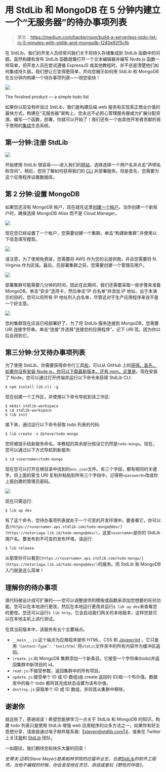 # 用 StdLib 和 MongoDB 在 5 分钟内建立一个“无服务器”的待办事项列表

> 原文：<https://medium.com/hackernoon/build-a-serverless-todo-list-in-5-minutes-with-stdlib-and-mongodb-1240e92f5cfb>

在 StdLib，我们的开发人员经常问我们关于将持久存储集成到 StdLib 函数中的问题。虽然构建和发布 StdLib 函数就像打开一个文本编辑器并编写 Node.js 函数一样简单，但开发人员在尝试遵循 ExpressJS 或其他教程时，并不总是清楚他们如何集成持久层。我们想让它变得更简单，并向您展示如何用 StdLib 和 MongoDB 在五分钟内构建一个待办事项列表——祝您愉快！

![](img/51d2d935c826213b2773042751c17b0c.png)

The finished product — a simple todo list

如果你以前没有听说过 StdLib，我们是构建后端 web 服务和实现真正商业价值的最快方式。构建在“无服务器”架构上，您永远不必担心管理服务器或为扩展分配资源。编写一个函数，部署，你就可以开始了！我们还有一个由其他开发者贡献的易于使用的[集成](http://www.stdlib.com/sourcecode)生态系统。

## 第一分钟:注册 StdLib

![](img/af786af4815ce9674cf3838aec0f6013.png)

开始使用 StdLib 很容易——进入我们的[网站](https://stdlib.com)，选择选择一个用户名并点击“声明名称空间”。稍后，您将了解如何获得我们的 [CLI](https://github.com/stdlib/lib) 并部署服务。但是首先，您需要为这个应用程序设置数据库。

## 第 2 分钟:设置 MongoDB

如果您还没有 MongoDB 帐户，现在就在这里[创建一个帐户](https://cloud.mongodb.com/user?nds=true&_ga=2.18468849.910430582.1511808066-1384778459.1511498990&nds=true#/register/accountProfile)。当你创建一个新账户时，确保选择 MongoDB Atlas 而不是 Cloud Manager。

![](img/029e87750e859ff3d359a2d77d3a4ebf.png)

现在您已经设置了一个帐户，您需要创建一个集群。单击“构建新集群”,并使用以下信息填写模型。

![](img/471e15b9ac3bcc627d7604af683647e5.png)

请注意，为了使用免费层，您需要将 AWS 作为您的云提供商，并且您需要将 N. Virginia 作为区域。最后，在部署集群之前，您需要创建一个管理员用户。

![](img/36ac5f36f864dc4371fef23233e86a28.png)

部署集群可能需要几分钟的时间，因此在此期间，我们还需要采取一些步骤来准备 MongoDB。单击“安全”选项卡，然后单击“IP 白名单”并添加 IP 地址。出于本演示的目的，您可以将所有 IP 地址列入白名单，尽管这对于生产应用程序来说不是一个好主意。

![](img/39efd5234d3121f05a9efc890136f559.png)

您的集群现在应该已经部署好了。为了将 StdLib 服务连接到 MongoDB，您需要 URI 连接字符串。单击“连接”并选择“连接您的应用程序”。记下 URI 弦，因为你以后会用到它。

## 第三分钟:分叉待办事项列表

为了使用 StdLib，你需要获得命令行工具[和](https://hackernoon.com/tagged/tools)，可以从 GitHub 上的[获得。首先，如果你没有安装 Node.js，你可以下载最新版本，还有 npm，这里是](https://github.com/stdlib/lib)。现在安装了 Node，您可以通过打开终端并运行以下命令来获得 StdLib CLI:

```
$ npm install lib.cli -g
```

现在创建一个工作区，并使用以下命令导航到该工作区:

```
$ mkdir stdlib-workspace
$ cd stdlib-workspace
$ lib init
```

接下来，通过运行以下命令获取 todo 列表的代码:

```
$ lib create -s @steve/todo-mongo
```

您将被提示给新服务命名，本教程的其余部分假设它仍然是`todo-mongo`。现在，您可以通过以下方式导航到新服务:

```
$ cd <username>/todo-mongo
```

现在您可以打开在根目录中找到的`env.json`文件。有三个字段，都有相同的关键字。将上面的蒙戈 URI 复制并粘贴到所有三个字段中。记得把`<password>`改成你上面创建的管理员密码。

![](img/150cba3d955d3247995dea46bcc1e7f6.png)

现在只需运行:

```
$ lib up dev
```

有了这个命令，您待办事项列表就处于一个可变的开发环境中。要查看它，你可以去`[https://<username>.api.stdlib.com/todo-mongo@dev/](https://notoriaga.lib.id/todo-mongo@dev/)`，这里`<username>`是你的 StdLib 用户名。要发布到不可变的发布环境，请运行:

```
$ lib release
```

从那里你可以看到`[https://<username>.api.stdlib.com/todo-mongo/](https://notoriaga.lib.id/todo-mongo@dev/)`的服务。而 StdLib 和 MongoDB 入门就是这么简单！

## 理解你的待办事项

源代码被设计成可扩展的——您可以调整提供的模板或函数来添加您想要的任何功能。您可以在本地进行更改，然后在本地运行更改并运行`$ lib up dev`来查看您的更改。您还可以运行`$ lib http`，它会启动我们网关的本地版本，这样您就可以在本地主机上进行测试。

在其当前版本中，该服务有五个主要端点。

*   `__main__.js`:这个端点为应用程序提供 HTML、CSS 和 [Javascript](https://hackernoon.com/tagged/javascript) 。它只是用 `‘Content-Type’: ‘text/html’`将`static`文件夹中的所有内容作为缓冲区返回。
*   `create.js`:向 MongoDB 集群添加一个新条目。它接受一个字符串(todo)并返回集群中新项目的 id。
*   `read.js`:不接受参数，返回集群中的所有项目。
*   `update.js`:接受单个 ID 或 ID 数组(由 create 返回的 ID)和一个布尔值。数据库中的每个 todo 都将其完成状态设置为该布尔值。
*   `destroy.js`:获取单个 ID 或 ID 数组，并将其从集群中移除。

## 谢谢你

就这些了，感谢阅读！希望您能够学习一点关于 StdLib 和 MongoDB 的知识。构建 todo 列表只是使用 StdLib 增强 web 应用程序的众多方法之一。如果你有好主意想分享，请直接通过电子邮件联系我:【steven@stdlib.comT4，或者在 Twitter 上关注[我](https://twitter.com/notoriaga)和 [StdLib](https://twitter.com/stdlibhq) 团队。

一如既往，我们期待您和快乐大厦的回音！

*史蒂夫·迈耶(Steve Meyer)是奥柏林学院的应届毕业生，也是*[*StdLib*](https://stdlib.com)*的软件工程师。当他不编程的时候，你会发现他在烹饪、烘焙或者玩《野性的呼吸》。*